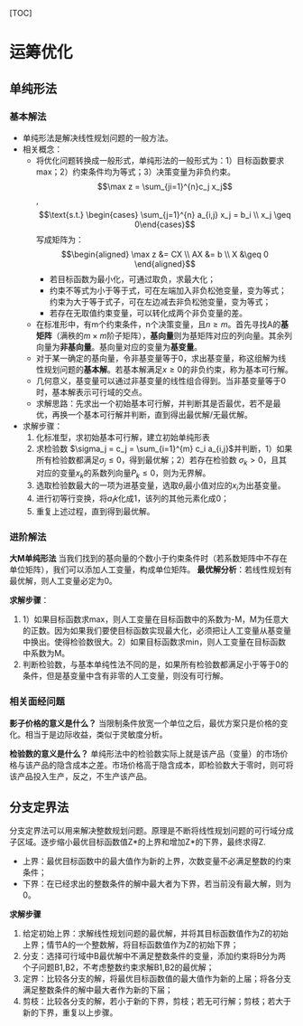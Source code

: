 [TOC]

# 运筹优化

## 单纯形法
### 基本解法
+ 单纯形法是解决线性规划问题的一般方法。
+ 相关概念：
    + 将优化问题转换成一般形式，单纯形法的一般形式为：1）目标函数要求max；2）约束条件均为等式；3）决策变量为非负约束。 $$\max z = \sum_{ji=1}^{n}c_j x_j$$, $$\text{s.t.} \begin{cases} \sum_{j=1}^{n} a_{i,j} x_j = b_i \\ x_j \geq 0\end{cases}$$ 写成矩阵为：$$\begin{aligned} \max z &= CX \\ AX &= b \\ X &\geq 0 \end{aligned}$$
        + 若目标函数为最小化，可通过取负，求最大化；
        + 约束不等式为小于等于式，可在左端加入非负松弛变量，变为等式；约束为大于等于式子，可在左边减去非负松弛变量，变为等式；
        + 若存在无取值约束变量，可以转化成两个非负变量的差。
    + 在标准形中，有m个约束条件，n个决策变量，且$n \geq m$。首先寻找A的**基矩阵**（满秩的$m \times m$阶子矩阵），**基向量**则为基矩阵对应的列向量。其余列向量为**非基向量**。基向量对应的变量为**基变量**。
    + 对于某一确定的基向量，令非基变量等于0，求出基变量，称这组解为线性规划问题的**基本解**。若基本解满足$x \geq 0$的非负约束，称为基本可行解。
    + 几何意义，基变量可以通过非基变量的线性组合得到。当非基变量等于0时，基本解表示可行域的交点。
    + 求解思路：先求出一个初始基本可行解，并判断其是否最优，若不是最优，再换一个基本可行解并判断，直到得出最优解/无最优解。
+ 求解步骤：
    1. 化标准型，求初始基本可行解，建立初始单纯形表
    2. 求检验数 $\sigma_j = c_j = \sum_{i=1}^{m} c_i a_{i,j}$并判断，1）如果所有检验数都满足$\sigma_j \leq 0$，得到最优解；2）若存在检验数 $\sigma_k > 0$，且其对应的变量$x_k$的系数列向量$P_k \leq 0$，则为无界解。
    3. 选取检验数最大的一项为进基变量，选取$\theta_i$最小值对应的$x_i$为出基变量。
    4. 进行初等行变换，将$a_lk$化成1，该列的其他元素化成0；
    5. 重复上述过程，直到得到最优解。

### 进阶解法
**大M单纯形法**
当我们找到的基向量的个数小于约束条件时（若系数矩阵中不存在单位矩阵），我们可以添加人工变量，构成单位矩阵。
**最优解分析**：若线性规划有最优解，则人工变量必定为0。

**求解步骤**：
1. 1）如果目标函数求max，则人工变量在目标函数中的系数为-M，M为任意大的正数。因为如果我们要使目标函数实现最大化，必须把让人工变量从基变量中换出。使得检验数很大。2）如果目标函数求min，则人工变量在目标函数中系数为M。
2. 判断检验数，与基本单纯性法不同的是，如果所有检验数都满足小于等于0的条件，但是基变量中含有非零的人工变量，则没有可行解。

### 相关面经问题
**影子价格的意义是什么？**
当限制条件放宽一个单位之后，最优方案只是价格的变化。相当于是边际收益，类似于灵敏度分析。

**检验数的意义是什么？**
单纯形法中的检验数实际上就是该产品（变量）的市场价格与该产品的隐含成本之差。市场价格高于隐含成本，即检验数大于零时，则可将该产品投入生产，反之，不生产该产品。

## 分支定界法
分支定界法可以用来解决整数规划问题。原理是不断将线性规划问题的可行域分成子区域。逐步缩小最优目标函数值Z\*的上界和增加Z\*的下界，最终求得Z.
+ 上界：最优目标函数中的最大值作为新的上界，次数变量不必满足整数的约束条件；
+ 下界：在已经求出的整数条件的解中最大者为下界，若当前没有最大解，则为0。

**求解步骤**
1. 给定初始上界：求解线性规划问题的最优解，并将其目标函数值作为Z的初始上界；情节A的一个整数解，将目标函数值作为Z的初始下界；
2. 分支：选择可行域中B最优解中不满足整数条件的变量，添加约束将B分为两个子问题B1,B2，不考虑整数约束求解B1,B2的最优解；
3. 定界：比较各分支的解，将最优目标函数值的最大值作为新的上届；将各分支满足整数条件的解中最大者作为新的下届；
4. 剪枝：比较各分支的解，若小于新的下界，剪枝；若无可行解；剪枝；若大于新的下界，重复以上步骤。